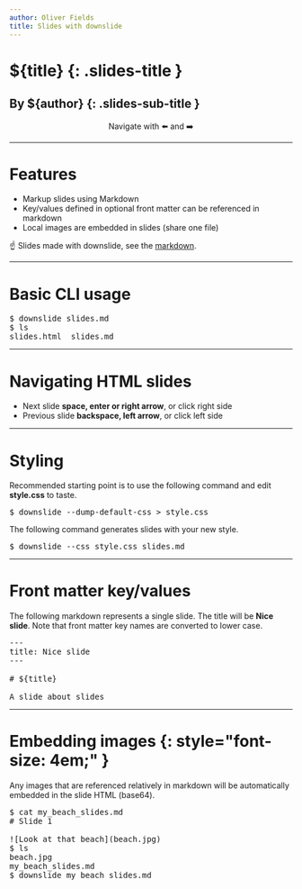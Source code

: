 ```yaml
---
author: Oliver Fields
title: Slides with downslide
---
```


# ${title} {: .slides-title }

## By ${author} {: .slides-sub-title }

<p style="text-align: center; background-color: var(--color-fg); color: var(--color-bg); border-radius: .5em;">Navigate with ⬅️ and ➡️ </p>

---

# Features

- Markup slides using Markdown
- Key/values defined in optional front matter can be referenced in markdown
- Local images are embedded in slides (share one file)

☝️ Slides made with downslide, see the [markdown](https://github.com/oliverfields/downslide/blob/main/example_slides.md?plain=1).

---

# Basic CLI usage

<pre>
$ downslide slides.md
$ ls
slides.html  slides.md
</pre>

---

# Navigating HTML slides

- Next slide **space, enter or right arrow**, or click right side
- Previous slide **backspace, left arrow**, or click left side


---

# Styling

Recommended starting point is to use the following command and edit **style.css** to taste.

<pre>
$ downslide --dump-default-css > style.css
</pre>

The following command generates slides with your new style.

<pre>
$ downslide --css style.css slides.md
</pre>

---

# Front matter key/values

The following markdown represents a single slide. The title will be **Nice slide**. Note that front matter key names are converted to lower case.

<pre>
--- 
title: Nice slide
--- 

# &dollar;{title}

A slide about slides
</pre>

---

# Embedding images {: style="font-size: 4em;" }

Any images that are referenced relatively in markdown will be automatically embedded in the slide HTML (base64).

<pre>
$ cat my_beach_slides.md
# Slide 1

![Look at that beach](beach.jpg)
$ ls
beach.jpg
my_beach_slides.md
$ downslide my_beach_slides.md
</pre>


